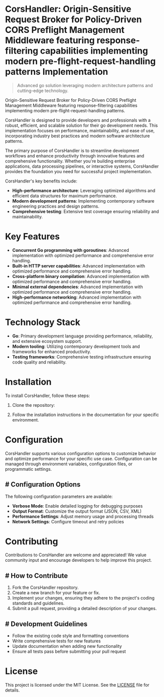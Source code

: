 <!-- fallback_CorsHandler_20250810004046_52456 -->

# CorsHandler: Origin-Sensitive Request Broker for Policy-Driven CORS Preflight Management Middleware featuring response-filtering capabilities implementing modern pre-flight-request-handling patterns Implementation
> Advanced go solution leveraging modern architecture patterns and cutting-edge technology.

Origin-Sensitive Request Broker for Policy-Driven CORS Preflight Management Middleware featuring response-filtering capabilities implementing modern pre-flight-request-handling patterns.

CorsHandler is designed to provide developers and professionals with a robust, efficient, and scalable solution for their go development needs. This implementation focuses on performance, maintainability, and ease of use, incorporating industry best practices and modern software architecture patterns.

The primary purpose of CorsHandler is to streamline development workflows and enhance productivity through innovative features and comprehensive functionality. Whether you're building enterprise applications, data processing pipelines, or interactive systems, CorsHandler provides the foundation you need for successful project implementation.

CorsHandler's key benefits include:

* **High-performance architecture**: Leveraging optimized algorithms and efficient data structures for maximum performance.
* **Modern development patterns**: Implementing contemporary software engineering practices and design patterns.
* **Comprehensive testing**: Extensive test coverage ensuring reliability and maintainability.

# Key Features

* **Concurrent Go programming with goroutines**: Advanced implementation with optimized performance and comprehensive error handling.
* **Built-in HTTP server capabilities**: Advanced implementation with optimized performance and comprehensive error handling.
* **Cross-platform binary compilation**: Advanced implementation with optimized performance and comprehensive error handling.
* **Minimal external dependencies**: Advanced implementation with optimized performance and comprehensive error handling.
* **High-performance networking**: Advanced implementation with optimized performance and comprehensive error handling.

# Technology Stack

* **Go**: Primary development language providing performance, reliability, and extensive ecosystem support.
* **Modern tooling**: Utilizing contemporary development tools and frameworks for enhanced productivity.
* **Testing frameworks**: Comprehensive testing infrastructure ensuring code quality and reliability.

# Installation

To install CorsHandler, follow these steps:

1. Clone the repository:


2. Follow the installation instructions in the documentation for your specific environment.

# Configuration

CorsHandler supports various configuration options to customize behavior and optimize performance for your specific use case. Configuration can be managed through environment variables, configuration files, or programmatic settings.

## # Configuration Options

The following configuration parameters are available:

* **Verbose Mode**: Enable detailed logging for debugging purposes
* **Output Format**: Customize the output format (JSON, CSV, XML)
* **Performance Settings**: Adjust memory usage and processing threads
* **Network Settings**: Configure timeout and retry policies

# Contributing

Contributions to CorsHandler are welcome and appreciated! We value community input and encourage developers to help improve this project.

## # How to Contribute

1. Fork the CorsHandler repository.
2. Create a new branch for your feature or fix.
3. Implement your changes, ensuring they adhere to the project's coding standards and guidelines.
4. Submit a pull request, providing a detailed description of your changes.

## # Development Guidelines

* Follow the existing code style and formatting conventions
* Write comprehensive tests for new features
* Update documentation when adding new functionality
* Ensure all tests pass before submitting your pull request

# License

This project is licensed under the MIT License. See the [LICENSE](https://github.com/laurindoisaac/CorsHandler/blob/main/LICENSE) file for details.
